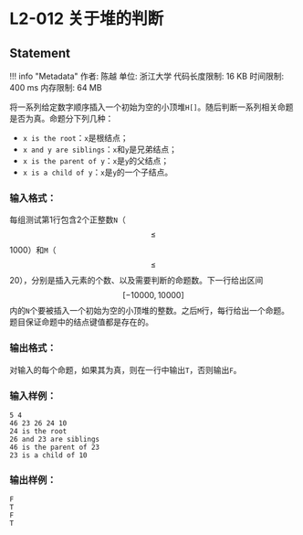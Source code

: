 
# L2-012 关于堆的判断

## Statement

!!! info "Metadata"
    作者: 陈越
    单位: 浙江大学
    代码长度限制: 16 KB
    时间限制: 400 ms
    内存限制: 64 MB

将一系列给定数字顺序插入一个初始为空的小顶堆`H[]`。随后判断一系列相关命题是否为真。命题分下列几种：

- `x is the root`：`x`是根结点；
- `x and y are siblings`：`x`和`y`是兄弟结点；
- `x is the parent of y`：`x`是`y`的父结点；
- `x is a child of y`：`x`是`y`的一个子结点。

### 输入格式：

每组测试第1行包含2个正整数`N`（$$\le$$ 1000）和`M`（$$\le$$ 20），分别是插入元素的个数、以及需要判断的命题数。下一行给出区间$$[-10000, 10000]$$内的`N`个要被插入一个初始为空的小顶堆的整数。之后`M`行，每行给出一个命题。题目保证命题中的结点键值都是存在的。

### 输出格式：

对输入的每个命题，如果其为真，则在一行中输出`T`，否则输出`F`。

### 输入样例：
```plaintext
5 4
46 23 26 24 10
24 is the root
26 and 23 are siblings
46 is the parent of 23
23 is a child of 10
```

### 输出样例：
```plaintext
F
T
F
T
```

